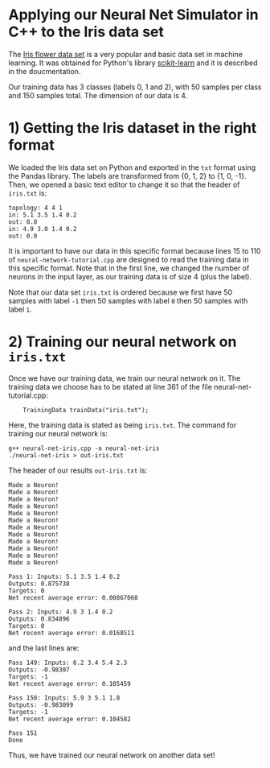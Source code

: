 # Applying our Neural Net Simulator in C++ to the Iris data set

The [Iris flower data set](https://en.wikipedia.org/wiki/Iris_flower_data_set) is a very popular and basic data set in machine learning. It was obtained for Python's library [scikit-learn](https://scikit-learn.org/stable/modules/generated/sklearn.datasets.load_iris.html#sklearn-datasets-load-iris) and it is described in the doucmentation.

Our training data has 3 classes (labels 0, 1 and 2), with 50 samples per class and 150 samples total. The dimension of our data is 4.

# 1) Getting the Iris dataset in the right format

We loaded the Iris data set on Python and exported in the `txt` format using the Pandas library. The labels are transformed from {0, 1, 2} to {1, 0, -1}. Then, we opened a basic text editor to change it so that the header of `iris.txt` is:
```
topology: 4 4 1
in: 5.1 3.5 1.4 0.2
out: 0.0
in: 4.9 3.0 1.4 0.2
out: 0.0
```
It is important to have our data in this specific format because lines 15 to 110 of `neural-network-tutorial.cpp` are designed to read the training data in this specific format.
Note that in the first line, we changed the number of neurons in the input layer, as our training data is of size 4 (plus the label).

Note that our data set `iris.txt` is ordered because we first have 50 samples with label `-1` then 50 samples with label `0` then 50 samples with label `1`.

# 2) Training our neural network on `iris.txt`

Once we have our training data, we train our neural network on it. The training data we choose has to be stated at line 361 of the file neural-net-tutorial.cpp:
```
    TrainingData trainData("iris.txt");
```
Here, the training data is stated as being `iris.txt`. The command for training our neural network is:
```
g++ neural-net-iris.cpp -o neural-net-iris
./neural-net-iris > out-iris.txt
```

The header of our results `out-iris.txt` is:
```
Made a Neuron!
Made a Neuron!
Made a Neuron!
Made a Neuron!
Made a Neuron!
Made a Neuron!
Made a Neuron!
Made a Neuron!
Made a Neuron!
Made a Neuron!
Made a Neuron!
Made a Neuron!

Pass 1: Inputs: 5.1 3.5 1.4 0.2 
Outputs: 0.875738 
Targets: 0 
Net recent average error: 0.00867068

Pass 2: Inputs: 4.9 3 1.4 0.2 
Outputs: 0.834896 
Targets: 0 
Net recent average error: 0.0168511
```
and the last lines are:
```
Pass 149: Inputs: 6.2 3.4 5.4 2.3 
Outputs: -0.98307 
Targets: -1 
Net recent average error: 0.105459

Pass 150: Inputs: 5.9 3 5.1 1.8 
Outputs: -0.983099 
Targets: -1 
Net recent average error: 0.104582

Pass 151
Done
```

Thus, we have trained our neural network on another data set!
